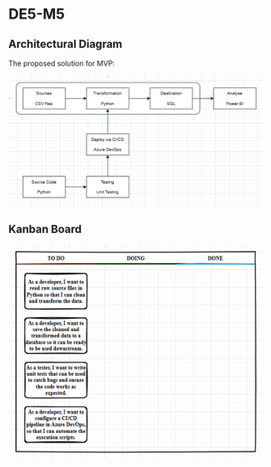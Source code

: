 # DE5-M5

## Architectural Diagram

The proposed solution for MVP:

![diagram](./References/arhitecture.png)

## Kanban Board

![kanban_board](/References/kanban_board.png)